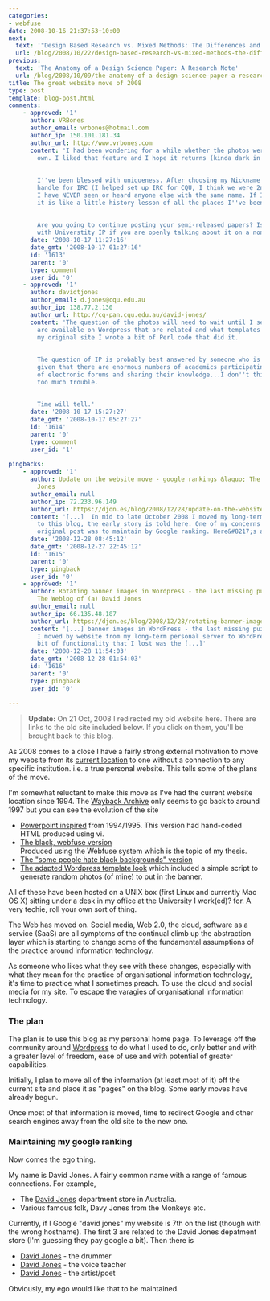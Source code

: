 ```yaml
---
categories:
- webfuse
date: 2008-10-16 21:37:53+10:00
next:
  text: '"Design Based Research vs. Mixed Methods: The Differences and Commonalities"'
  url: /blog/2008/10/22/design-based-research-vs-mixed-methods-the-differences-and-commonalities/
previous:
  text: 'The Anatomy of a Design Science Paper: A Research Note'
  url: /blog/2008/10/09/the-anatomy-of-a-design-science-paper-a-research-note/
title: The great website move of 2008
type: post
template: blog-post.html
comments:
    - approved: '1'
      author: VRBones
      author_email: vrbones@hotmail.com
      author_ip: 150.101.181.34
      author_url: http://www.vrbones.com
      content: 'I had been wondering for a while whether the photos were stock or your
        own. I liked that feature and I hope it returns (kinda dark in here ATM)
    
    
        I''ve been blessed with uniqueness. After choosing my Nickname (VRBones) as a
        handle for IRC (I helped set up IRC for CQU, I think we were 2nd or 3rd in Australia),
        I have NEVER seen or heard anyone else with the same name. If I google for ''VRBones''
        it is like a little history lesson of all the places I''ve been on the net.
    
    
        Are you going to continue posting your semi-released papers? Is there any issues
        with Universtity IP if you are openly talking about it on a non-uni site?'
      date: '2008-10-17 11:27:16'
      date_gmt: '2008-10-17 01:27:16'
      id: '1613'
      parent: '0'
      type: comment
      user_id: '0'
    - approved: '1'
      author: davidtjones
      author_email: d.jones@cqu.edu.au
      author_ip: 138.77.2.130
      author_url: http://cq-pan.cqu.edu.au/david-jones/
      content: 'The question of the photos will need to wait until I see what plugins
        are available on Wordpress that are related and what templates they fit within.  On
        my original site I wrote a bit of Perl code that did it.
    
    
        The question of IP is probably best answered by someone who is an IP expert.  But,
        given that there are enormous numbers of academics participating in all sorts
        of electronic forums and sharing their knowledge...I don''t think I''ll get into
        too much trouble.
    
    
        Time will tell.'
      date: '2008-10-17 15:27:27'
      date_gmt: '2008-10-17 05:27:27'
      id: '1614'
      parent: '0'
      type: comment
      user_id: '1'
    
pingbacks:
    - approved: '1'
      author: Update on the website move - google rankings &laquo; The Weblog of (a) David
        Jones
      author_email: null
      author_ip: 72.233.96.149
      author_url: https://djon.es/blog/2008/12/28/update-on-the-website-move-google-rankings/
      content: '[...]  In mid to late October 2008 I moved my long-term personal website
        to this blog, the early story is told here. One of my concerns voiced in that
        original post was to maintain by Google ranking. Here&#8217;s an [...]'
      date: '2008-12-28 08:45:12'
      date_gmt: '2008-12-27 22:45:12'
      id: '1615'
      parent: '0'
      type: pingback
      user_id: '0'
    - approved: '1'
      author: Rotating banner images in Wordpress - the last missing puzzle piece &laquo;
        The Weblog of (a) David Jones
      author_email: null
      author_ip: 66.135.48.187
      author_url: https://djon.es/blog/2008/12/28/rotating-banner-images-in-wordpress-the-last-missing-puzzle-piece/
      content: '[...] banner images in WordPress - the last missing puzzle&nbsp;piece  When
        I moved by website from my long-term personal server to WordPress.com the one
        bit of functionality that I lost was the [...]'
      date: '2008-12-28 11:54:03'
      date_gmt: '2008-12-28 01:54:03'
      id: '1616'
      parent: '0'
      type: pingback
      user_id: '0'
    
---
```

> **Update:** On 21 Oct, 2008 I redirected my old website here. There are links to the old site included below. If you click on them, you'll be brought back to this blog.

As 2008 comes to a close I have a fairly strong external motivation to move my website from its [current location](http://cq-pan.cqu.edu.au/david-jones/) to one without a connection to any specific institution. i.e. a true personal website. This tells some of the plans of the move.

I'm somewhat reluctant to make this move as I've had the current website location since 1994. The [Wayback Archive](http://web.archive.org/) only seems to go back to around 1997 but you can see the evolution of the site

- [Powerpoint inspired](http://web.archive.org/web/19970117134331/http://cq-pan.cqu.edu.au/david-jones/) from 1994/1995. 
    This version had hand-coded HTML produced using vi.
- [The black, webfuse version](http://web.archive.org/web/19991004232003/http://cq-pan.cqu.edu.au/david-jones/)  
    Produced using the Webfuse system which is the topic of my thesis.
- [The "some people hate black backgrounds" version](http://web.archive.org/web/20040202090843/http://cq-pan.cqu.edu.au/david-jones/)
- [The adapted Wordpress template look](http://web.archive.org/web/20070204042608/http://cq-pan.cqu.edu.au/david-jones/) which included a simple script to generate random photos (of mine) to put in the banner.

All of these have been hosted on a UNIX box (first Linux and currently Mac OS X) sitting under a desk in my office at the University I work(ed)? for. A very techie, roll your own sort of thing.

The Web has moved on. Social media, Web 2.0, the cloud, software as a service (SaaS) are all symptoms of the continual climb up the abstraction layer which is starting to change some of the fundamental assumptions of the practice around information technology.

As someone who likes what they see with these changes, especially with what they mean for the practice of organisational information technology, it's time to practice what I sometimes preach. To use the cloud and social media for my site. To escape the varagies of organisational information technology.

### The plan

The plan is to use this blog as my personal home page. To leverage off the community around [Wordpress](http://www.wordpress.com/) to do what I used to do, only better and with a greater level of freedom, ease of use and with potential of greater capabilities.

Initially, I plan to move all of the information (at least most of it) off the current site and place it as "pages" on the blog. Some early moves have already begun.

Once most of that information is moved, time to redirect Google and other search engines away from the old site to the new one.

### Maintaining my google ranking

Now comes the ego thing.

My name is David Jones. A fairly common name with a range of famous connections. For example,

- The [David Jones](http://www.davidjones.com.au/) department store in Australia.
- Various famous folk, Davy Jones from the Monkeys etc.

Currently, if I Google "david jones" my website is 7th on the list (though with the wrong hostname). The first 3 are related to the David Jones depatment store (I'm guessing they pay google a bit). Then there is

- [David Jones](http://www.davidjonesdrums.com.au/) - the drummer
- [David Jones](http://www.voiceteacher.com/) - the voice teacher
- [David Jones](http://www.cwru.edu/artsci/engl/VSALM/mod/dresch/index.html) - the artist/poet

Obviously, my ego would like that to be maintained.